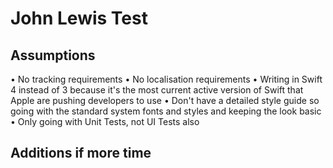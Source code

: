 # John Lewis Test

## Assumptions
• No tracking requirements
• No localisation requirements
• Writing in Swift 4 instead of 3 because it's the most current active version of Swift that Apple are pushing developers to use
• Don't have a detailed style guide so going with the standard system fonts and styles and keeping the look basic
• Only going with Unit Tests, not UI Tests also

## Additions if more time
